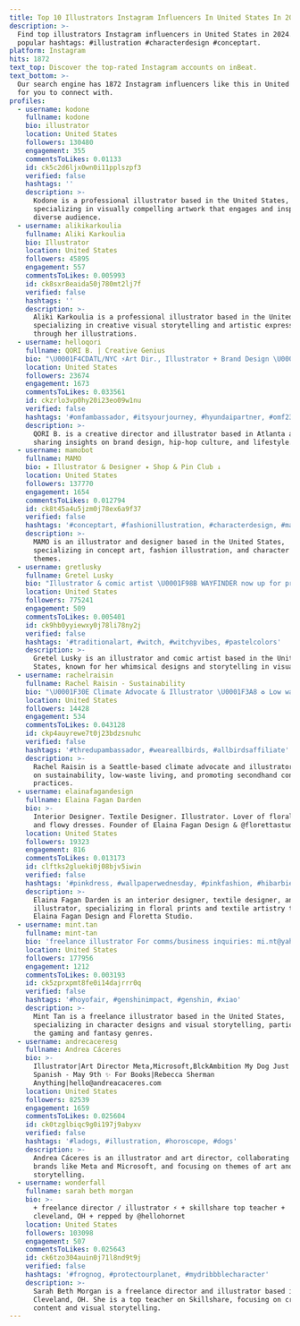 ```yaml
---
title: Top 10 Illustrators Instagram Influencers In United States In 2024
description: >-
  Find top illustrators Instagram influencers in United States in 2024. Most
  popular hashtags: #illustration #characterdesign #conceptart.
platform: Instagram
hits: 1872
text_top: Discover the top-rated Instagram accounts on inBeat.
text_bottom: >-
  Our search engine has 1872 Instagram influencers like this in United States
  for you to connect with.
profiles:
  - username: kodone
    fullname: kodone
    bio: illustrator
    location: United States
    followers: 130480
    engagement: 355
    commentsToLikes: 0.01133
    id: ck5c2d6ljx0wn0i11pplszpf3
    verified: false
    hashtags: ''
    description: >-
      Kodone is a professional illustrator based in the United States,
      specializing in visually compelling artwork that engages and inspires a
      diverse audience.
  - username: alikikarkoulia
    fullname: Aliki Karkoulia
    bio: Illustrator
    location: United States
    followers: 45895
    engagement: 557
    commentsToLikes: 0.005993
    id: ck8sxr8eaida50j780mt2lj7f
    verified: false
    hashtags: ''
    description: >-
      Aliki Karkoulia is a professional illustrator based in the United States,
      specializing in creative visual storytelling and artistic expression
      through her illustrations.
  - username: helloqori
    fullname: QORI B. | Creative Genius
    bio: "\U0001F4CDATL/NYC ⚡️Art Dir., Illustrator + Brand Design \U0001F4AB My lifestyle as a creator, hip-hop fan, & lowkey comedian \U0001F352\U0001F989 Qori@HelloQori.com"
    location: United States
    followers: 23674
    engagement: 1673
    commentsToLikes: 0.033561
    id: ckzrlo3vp0hy20i23eo09w1nu
    verified: false
    hashtags: '#omfambassador, #itsyourjourney, #hyundaipartner, #omf23'
    description: >-
      QORI B. is a creative director and illustrator based in Atlanta and NYC,
      sharing insights on brand design, hip-hop culture, and lifestyle.
  - username: mamobot
    fullname: MAMO
    bio: ✦ Illustrator & Designer ✦ Shop & Pin Club ↓
    location: United States
    followers: 137770
    engagement: 1654
    commentsToLikes: 0.012794
    id: ck8t45a4u5jzm0j78ex6a9f37
    verified: false
    hashtags: '#conceptart, #fashionillustration, #characterdesign, #magicalgirl'
    description: >-
      MAMO is an illustrator and designer based in the United States,
      specializing in concept art, fashion illustration, and character design
      themes.
  - username: gretlusky
    fullname: Gretel Lusky
    bio: "Illustrator & comic artist \U0001F98B WAYFINDER now up for pre-order! \U0001F98B ✨ YouTube || Patreon || Shop ✨↓links below \U0001F338 Personal acc: @gretel.lusky"
    location: United States
    followers: 775241
    engagement: 509
    commentsToLikes: 0.005401
    id: ck9hb0yyiewxy0j78li78ny2j
    verified: false
    hashtags: '#traditionalart, #witch, #witchyvibes, #pastelcolors'
    description: >-
      Gretel Lusky is an illustrator and comic artist based in the United
      States, known for her whimsical designs and storytelling in visual art.
  - username: rachelraisin
    fullname: Rachel Raisin - Sustainability
    bio: "\U0001F30E Climate Advocate & Illustrator \U0001F3A8 ♻️ Low waste & secondhand \U0001F4CDSeattle, WA ~ Inquiries: contact@rachraisin.com"
    location: United States
    followers: 14428
    engagement: 534
    commentsToLikes: 0.043128
    id: ckp4auyrewe7t0j23bdzsnuhc
    verified: false
    hashtags: '#thredupambassador, #weareallbirds, #allbirdsaffiliate'
    description: >-
      Rachel Raisin is a Seattle-based climate advocate and illustrator focused
      on sustainability, low-waste living, and promoting secondhand consumption
      practices.
  - username: elainafagandesign
    fullname: Elaina Fagan Darden
    bio: >-
      Interior Designer. Textile Designer. Illustrator. Lover of floral prints
      and flowy dresses. Founder of Elaina Fagan Design & @florettastudio
    location: United States
    followers: 19323
    engagement: 816
    commentsToLikes: 0.013173
    id: clftks2glueki0j08bjv5iwin
    verified: false
    hashtags: '#pinkdress, #wallpaperwednesday, #pinkfashion, #hibarbie'
    description: >-
      Elaina Fagan Darden is an interior designer, textile designer, and
      illustrator, specializing in floral prints and textile artistry through
      Elaina Fagan Design and Floretta Studio.
  - username: mint.tan
    fullname: mint-tan
    bio: 'freelance illustrator For comms/business inquiries: mi.nt@yahoo.com'
    location: United States
    followers: 177956
    engagement: 1212
    commentsToLikes: 0.003193
    id: ck5zprxpmt8fe0i14dajrrr0q
    verified: false
    hashtags: '#hoyofair, #genshinimpact, #genshin, #xiao'
    description: >-
      Mint Tan is a freelance illustrator based in the United States,
      specializing in character designs and visual storytelling, particularly in
      the gaming and fantasy genres.
  - username: andrecaceresg
    fullname: Andrea Cáceres
    bio: >-
      Illustrator|Art Director Meta,Microsoft,BlckAmbition My Dog Just Speaks
      Spanish - May 9th ✨ For Books|Rebecca Sherman
      Anything|hello@andreacaceres.com
    location: United States
    followers: 82539
    engagement: 1659
    commentsToLikes: 0.025604
    id: ck0tzglbiqc9g0i197j9abyxv
    verified: false
    hashtags: '#ladogs, #illustration, #horoscope, #dogs'
    description: >-
      Andrea Cáceres is an illustrator and art director, collaborating with
      brands like Meta and Microsoft, and focusing on themes of art and
      storytelling.
  - username: wonderfall
    fullname: sarah beth morgan
    bio: >-
      + freelance director / illustrator ⚡️ + skillshare top teacher +
      cleveland, OH + repped by @hellohornet
    location: United States
    followers: 103098
    engagement: 507
    commentsToLikes: 0.025643
    id: ck6tzo304auin0j71l8nd9t9j
    verified: false
    hashtags: '#frognog, #protectourplanet, #mydribbblecharacter'
    description: >-
      Sarah Beth Morgan is a freelance director and illustrator based in
      Cleveland, OH. She is a top teacher on Skillshare, focusing on creative
      content and visual storytelling.
---
```


